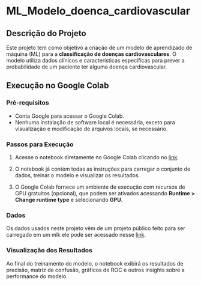 # ML_Modelo_doenca_cardiovascular

## Descrição do Projeto
Este projeto tem como objetivo a criação de um modelo de aprendizado de máquina (ML) para a **classificação de doenças cardiovasculares**. O modelo utiliza dados clínicos e características específicas para prever a probabilidade de um paciente ter alguma doença cardiovascular.

## Execução no Google Colab

### Pré-requisitos
- Conta Google para acessar o Google Colab.
- Nenhuma instalação de software local é necessária, exceto para visualização e modificação de arquivos locais, se necessário.

### Passos para Execução
1. Acesse o notebook diretamente no Google Colab clicando no [link](https://colab.research.google.com/drive/1XqQ1GFFIZWOsZ3e3IRmLLx_WozUaM2th?usp=sharing).

3. O notebook já contém todas as instruções para carregar o conjunto de dados, treinar o modelo e visualizar os resultados.

4. O Google Colab fornece um ambiente de execução com recursos de GPU gratuitos (opcional), que podem ser ativados acessando **Runtime > Change runtime type** e selecionando **GPU**.

### Dados
Os dados usados neste projeto vêm de um projeto público feito para ser carregado em um mlk ele pode ser acessado nesse [link](https://raw.githubusercontent.com/carlosfab/curso_data_science_na_pratica/master/modulo_03/heart-disease-uci.csv).

### Visualização dos Resultados
Ao final do treinamento do modelo, o notebook exibirá os resultados de precisão, matriz de confusão, gráficos de ROC e outros insights sobre a performance do modelo.
